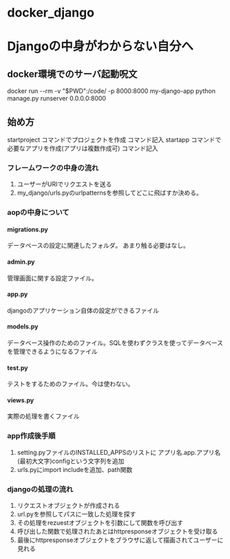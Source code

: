 # docker_django

# Djangoの中身がわからない自分へ

## docker環境でのサーバ起動呪文
docker run --rm -v "$PWD":/code/ -p 8000:8000 my-django-app python manage.py runserver 0.0.0.0:8000


## 始め方
startproject コマンドでプロジェクトを作成
コマンド記入
startapp コマンドで必要なアプリを作成(アプリは複数作成可)
コマンド記入

### フレームワークの中身の流れ
1. ユーザーがURIでリクエストを送る
2. my_django/urls.pyのurlpatternsを参照してどこに飛ばすか決める。


### aopの中身について
#### migrations.py
データベースの設定に関連したフォルダ。
あまり触る必要はなし。
#### admin.py
管理画面に関する設定ファイル。
#### app.py
djangoのアプリケーション自体の設定ができるファイル
#### models.py
データベース操作のためのファイル。SQLを使わずクラスを使ってデータベースを管理できるようになるファイル
#### test.py
テストをするためのファイル。今は使わない。
#### views.py
実際の処理を書くファイル

### app作成後手順
1. setting.pyファイルのINSTALLED_APPSのリストに
アプリ名.app.アプリ名(最初大文字)configという文字列を追加
2. urls.pyにimport includeを追加、path関数


### djangoの処理の流れ
1. リクエストオブジェクトが作成される
2. url.pyを参照してパスに一致した処理を探す
3. その処理をrezuestオブジェクトを引数にして関数を呼び出す
4. 呼び出した関数で処理されたあとはhttpresponseオブジェクトを受け取る
5. 最後にhttpresponseオブジェクトをブラウザに返して描画されてユーザーに見れる